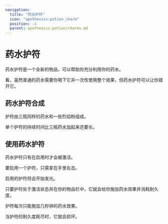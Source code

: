```yaml
---
navigation:
  title: "药水护符"
  icon: "apotheosis:potion_charm"
  position: -1
  parent: apotheosis:potion/charms.md
---
```


# 药水护符

<Color id="blue">药水护符</Color>是一个全新的物品，可以帮助你充分利用你的药水。

看，虽然普通的药水需要你喝下它并一次性使用整个效果，但<Color id="blue">药水护符</Color>可以让你错开它。

## 药水护符合成

护符由三瓶同样的药水和一些烈焰粉组成。

单个护符的持续时间比三瓶药水加起来还要长。

<Recipe id="apotheosis:potion_charm" />

## 使用药水护符

<Color id="blue">药水护符</Color>只有在启用时才会被激活。

要启用一个护符，只需拿在手里右击。

启用的护符将会开始发光。

只要护符处于激活状态并在你的物品栏中，它就会给你施加药水效果并消耗耐久度。

护符每次只能施加几秒钟的药水效果。

当护符的耐久度耗尽时，它就会损坏。

